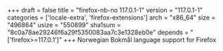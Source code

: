+++
draft = false
title = "firefox-nb-no 117.0.1-1"
version = "117.0.1-1"
categories = ['locale-extra', 'firefox-extensions']
arch = "x86_64"
size = "496864"
usize = "550899"
sha1sum = "8c0a78ae29246f6a29f5350083aa7c3e1328eb0e"
depends = "['firefox>=117.0.1']"
+++
Norwegian Bokmål language support for Firefox